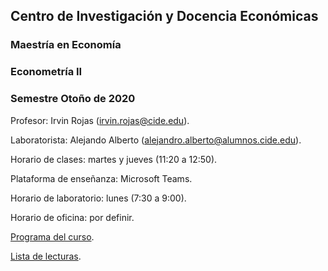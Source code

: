 ## Centro de Investigación y Docencia Económicas
### Maestría en Economía
### Econometría II
### Semestre Otoño de 2020

Profesor: Irvin Rojas (irvin.rojas@cide.edu).

Laboratorista: Alejando Alberto (alejandro.alberto@alumnos.cide.edu).

Horario de clases: martes y jueves (11:20 a 12:50).

Plataforma de enseñanza: Microsoft Teams.

Horario de laboratorio: lunes (7:30 a 9:00).

Horario de oficina: por definir.

[Programa del curso](https://github.com/rojasirvin/ECNII/blob/master/programa.md).

[Lista de lecturas](https://github.com/rojasirvin/ECNII/blob/master/lecturas.md).
